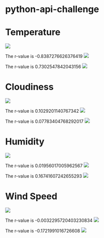 # python-api-challenge


# Temperature
![](https://github.com/adriana-icasiano/python-api-challenge/blob/578eac3e6c96d8ba33f74ac9cda00fa4db3da860/WeatherPy/Images/Lat%20vs%20Temp.png)

The r-value is -0.8387276626376419
![](https://github.com/adriana-icasiano/python-api-challenge/blob/578eac3e6c96d8ba33f74ac9cda00fa4db3da860/WeatherPy/Images/Lat%20vs%20Max%20Temp%20N.Hem.png)

The r-value is 0.7302547842043156
![](https://github.com/adriana-icasiano/python-api-challenge/blob/578eac3e6c96d8ba33f74ac9cda00fa4db3da860/WeatherPy/Images/Lat%20vs%20Max%20Temp%20S.Hem.png)

# Cloudiness
![](https://github.com/adriana-icasiano/python-api-challenge/blob/578eac3e6c96d8ba33f74ac9cda00fa4db3da860/WeatherPy/Images/Lat%20vs%20Cloudiness.png)

The r-value is 0.1029201140767342
![](https://github.com/adriana-icasiano/python-api-challenge/blob/578eac3e6c96d8ba33f74ac9cda00fa4db3da860/WeatherPy/Images/Lat%20vs%20Cloudiness%20(%25)%20N.Hem.png)

The r-value is 0.07783404768292017
![](https://github.com/adriana-icasiano/python-api-challenge/blob/578eac3e6c96d8ba33f74ac9cda00fa4db3da860/WeatherPy/Images/Lat%20vs%20Cloudiness%20S.Hem.png)

# Humidity
![](https://github.com/adriana-icasiano/python-api-challenge/blob/578eac3e6c96d8ba33f74ac9cda00fa4db3da860/WeatherPy/Images/Lat%20vs%20Humidity.png)

The r-value is 0.01956017005962567
![](https://github.com/adriana-icasiano/python-api-challenge/blob/578eac3e6c96d8ba33f74ac9cda00fa4db3da860/WeatherPy/Images/Lat%20vs%20Humidity%20N.Hem.png)

The r-value is 0.16741607242655293
![](https://github.com/adriana-icasiano/python-api-challenge/blob/578eac3e6c96d8ba33f74ac9cda00fa4db3da860/WeatherPy/Images/Lat%20vs%20Humidity%20(%25)%20S.Hem.png)

# Wind Speed
![](https://github.com/adriana-icasiano/python-api-challenge/blob/578eac3e6c96d8ba33f74ac9cda00fa4db3da860/WeatherPy/Images/Lat%20vs%20Wind%20Speed.png)

The r-value is -0.0032295720403230834
![](https://github.com/adriana-icasiano/python-api-challenge/blob/578eac3e6c96d8ba33f74ac9cda00fa4db3da860/WeatherPy/Images/Lat%20vs%20Wind%20Speed%20N.Hem.png)

The r-value is -0.1721991016726608
![](https://github.com/adriana-icasiano/python-api-challenge/blob/578eac3e6c96d8ba33f74ac9cda00fa4db3da860/WeatherPy/Images/Lat%20vs%20Wind%20Speed%20S.Hem.png)

